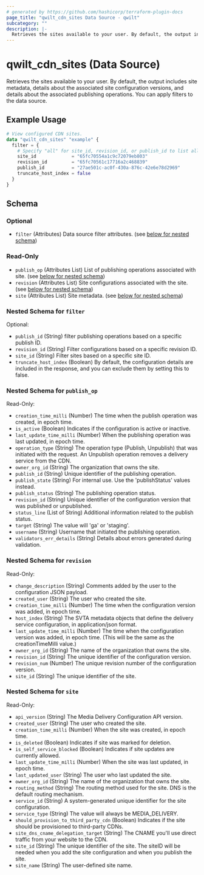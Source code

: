 ```yaml
---
# generated by https://github.com/hashicorp/terraform-plugin-docs
page_title: "qwilt_cdn_sites Data Source - qwilt"
subcategory: ""
description: |-
  Retrieves the sites available to your user. By default, the output includes site metadata, details about the associated site configuration versions, and details about the associated publishing operations. You can apply filters to the data source.
---
```


# qwilt_cdn_sites (Data Source)

Retrieves the sites available to your user. By default, the output includes site metadata, details about the associated site configuration versions, and details about the associated publishing operations. You can apply filters to the data source.

## Example Usage

```terraform
# View configured CDN sites.
data "qwilt_cdn_sites" "example" {
  filter = {
    # Specify "all" for site_id, revision_id, or publish_id to list all instances.
    site_id             = "65fc70554a1c9c72079eb803"
    revision_id         = "65fc70561c17716a2c468839"
    publish_id          = "27ae501c-ac0f-430a-876c-42e6e78d2969"
    truncate_host_index = false
  }
}
```

<!-- schema generated by tfplugindocs -->
## Schema

### Optional

- `filter` (Attributes) Data source filter attributes. (see [below for nested schema](#nestedatt--filter))

### Read-Only

- `publish_op` (Attributes List) List of publishing operations associated with site. (see [below for nested schema](#nestedatt--publish_op))
- `revision` (Attributes List) Site configurations associated with the site. (see [below for nested schema](#nestedatt--revision))
- `site` (Attributes List) Site metadata. (see [below for nested schema](#nestedatt--site))

<a id="nestedatt--filter"></a>
### Nested Schema for `filter`

Optional:

- `publish_id` (String) filter publishing operations based on a specific publish ID.
- `revision_id` (String) Filter configurations based on a specific revision ID.
- `site_id` (String) Filter sites based on a specific site ID.
- `truncate_host_index` (Boolean) By default, the configuration details are included in the response, and you can exclude them by setting this to false.


<a id="nestedatt--publish_op"></a>
### Nested Schema for `publish_op`

Read-Only:

- `creation_time_milli` (Number) The time when the publish operation was created, in epoch time.
- `is_active` (Boolean) Indicates if the configuration is active or inactive.
- `last_update_time_milli` (Number) When the publishing operation was last updated, in epoch time.
- `operation_type` (String) The operation type (Publish, Unpublish) that was initiated with the request. An Unpublish operation removes a delivery service from the CDN.
- `owner_org_id` (String) The organization that owns the site.
- `publish_id` (String) Unique identifier of the publishing operation.
- `publish_state` (String) For internal use. Use the 'publishStatus' values instead.
- `publish_status` (String) The publishing operation status.
- `revision_id` (String) Unique identifier of the configuration version that was published or unpublished.
- `status_line` (List of String) Additional information related to the publish status.
- `target` (String) The value will 'ga' or 'staging'.
- `username` (String) Username that initiated the publishing operation.
- `validators_err_details` (String) Details about errors generated during validation.


<a id="nestedatt--revision"></a>
### Nested Schema for `revision`

Read-Only:

- `change_description` (String) Comments added by the user to the configuration JSON payload.
- `created_user` (String) The user who created the site.
- `creation_time_milli` (Number) The time when the configuration version was added, in epoch time.
- `host_index` (String) The SVTA metadata objects that define the delivery service configuration, in application/json format.
- `last_update_time_milli` (Number) The time when the configuration version was added, in epoch time. (This will be the same as the creationTimeMilli value.)
- `owner_org_id` (String) The name of the organization that owns the site.
- `revision_id` (String) The unique identifier of the configuration version.
- `revision_num` (Number) The unique revision number of the configuration version.
- `site_id` (String) The unique identifier of the site.


<a id="nestedatt--site"></a>
### Nested Schema for `site`

Read-Only:

- `api_version` (String) The Media Delivery Configuration API version.
- `created_user` (String) The user who created the site.
- `creation_time_milli` (Number) When the site was created, in epoch time.
- `is_deleted` (Boolean) Indicates if site was marked for deletion.
- `is_self_service_blocked` (Boolean) Indicates if site updates are currently allowed.
- `last_update_time_milli` (Number) When the site was last updated, in epoch time.
- `last_updated_user` (String) The user who last updated the site.
- `owner_org_id` (String) The name of the organization that owns the site.
- `routing_method` (String) The routing method used for the site. DNS is the default routing mechanism.
- `service_id` (String) A system-generated unique identifier for the site configuration.
- `service_type` (String) The value will always be MEDIA_DELIVERY.
- `should_provision_to_third_party_cdn` (Boolean) Indicates if the site should be provisioned to third-party CDNs.
- `site_dns_cname_delegation_target` (String) The CNAME you'll use direct traffic from your website to the CDN.
- `site_id` (String) The unique identifier of the site. The siteID will be needed when you add the site configuration and when you publish the site.
- `site_name` (String) The user-defined site name.
